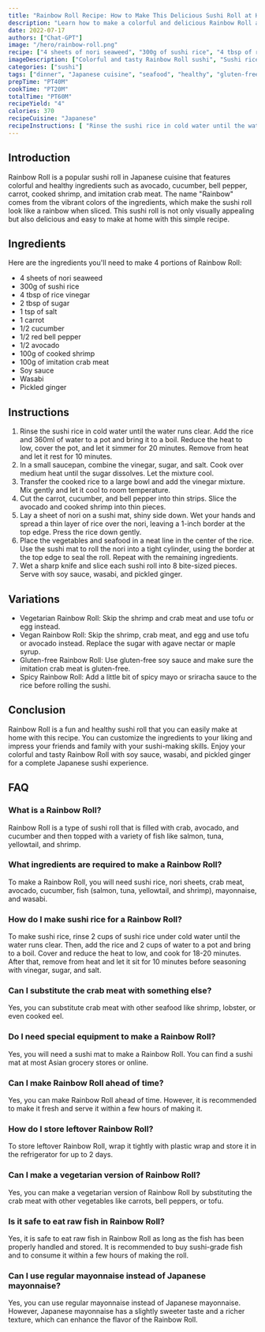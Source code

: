 ```yaml
---
title: "Rainbow Roll Recipe: How to Make This Delicious Sushi Roll at Home"
description: "Learn how to make a colorful and delicious Rainbow Roll at home with this easy-to-follow recipe. Impress your friends and family with your sushi-making skills!"
date: 2022-07-17
authors: ["Chat-GPT"]
image: "/hero/rainbow-roll.png"
recipe: ["4 sheets of nori seaweed", "300g of sushi rice", "4 tbsp of rice vinegar", "2 tbsp of sugar", "1 tsp of salt", "1 carrot", "1/2 cucumber", "1/2 red bell pepper", "1/2 avocado", "100g of cooked shrimp", "100g of imitation crab meat", "Soy sauce", "Wasabi", "Pickled ginger"]
imageDescription: ["Colorful and tasty Rainbow Roll sushi", "Sushi rice molded into a thick layer on top of seaweed", "Sliced vegetables and seafood arranged in a neat line in the center of the rice", "A beautiful and delicious sushi roll cut into bite-sized pieces"]
categories: ["sushi"]
tags: ["dinner", "Japanese cuisine", "seafood", "healthy", "gluten-free"]
prepTime: "PT40M"
cookTime: "PT20M"
totalTime: "PT60M"
recipeYield: "4"
calories: 370
recipeCuisine: "Japanese"
recipeInstructions: [ "Rinse the sushi rice in cold water until the water runs clear. Add the rice and 360ml of water to a pot and bring it to a boil. Reduce the heat to low, cover the pot, and let it simmer for 20 minutes. Remove from heat and let it rest for 10 minutes.", "In a small saucepan, combine the vinegar, sugar, and salt. Cook over medium heat until the sugar dissolves. Let the mixture cool.", "Transfer the cooked rice to a large bowl and add the vinegar mixture. Mix gently and let it cool to room temperature.", "Cut the carrot, cucumber, and bell pepper into thin strips. Slice the avocado and cooked shrimp into thin pieces.", "Lay a sheet of nori on a sushi mat, shiny side down. Wet your hands and spread a thin layer of rice over the nori, leaving a 1-inch border at the top edge. Press the rice down gently.", "Place the vegetables and seafood in a neat line in the center of the rice. Use the sushi mat to roll the nori into a tight cylinder, using the border at the top edge to seal the roll. Repeat with the remaining ingredients.", "Wet a sharp knife and slice each sushi roll into 8 bite-sized pieces. Serve with soy sauce, wasabi, and pickled ginger." ]
---
```


## Introduction

Rainbow Roll is a popular sushi roll in Japanese cuisine that features colorful and healthy ingredients such as avocado, cucumber, bell pepper, carrot, cooked shrimp, and imitation crab meat. The name "Rainbow" comes from the vibrant colors of the ingredients, which make the sushi roll look like a rainbow when sliced. This sushi roll is not only visually appealing but also delicious and easy to make at home with this simple recipe.

## Ingredients

Here are the ingredients you'll need to make 4 portions of Rainbow Roll:

- 4 sheets of nori seaweed
- 300g of sushi rice
- 4 tbsp of rice vinegar
- 2 tbsp of sugar
- 1 tsp of salt
- 1 carrot
- 1/2 cucumber
- 1/2 red bell pepper
- 1/2 avocado
- 100g of cooked shrimp
- 100g of imitation crab meat
- Soy sauce
- Wasabi
- Pickled ginger

## Instructions

1. Rinse the sushi rice in cold water until the water runs clear. Add the rice and 360ml of water to a pot and bring it to a boil. Reduce the heat to low, cover the pot, and let it simmer for 20 minutes. Remove from heat and let it rest for 10 minutes.
2. In a small saucepan, combine the vinegar, sugar, and salt. Cook over medium heat until the sugar dissolves. Let the mixture cool.
3. Transfer the cooked rice to a large bowl and add the vinegar mixture. Mix gently and let it cool to room temperature.
4. Cut the carrot, cucumber, and bell pepper into thin strips. Slice the avocado and cooked shrimp into thin pieces.
5. Lay a sheet of nori on a sushi mat, shiny side down. Wet your hands and spread a thin layer of rice over the nori, leaving a 1-inch border at the top edge. Press the rice down gently.
6. Place the vegetables and seafood in a neat line in the center of the rice. Use the sushi mat to roll the nori into a tight cylinder, using the border at the top edge to seal the roll. Repeat with the remaining ingredients.
7. Wet a sharp knife and slice each sushi roll into 8 bite-sized pieces. Serve with soy sauce, wasabi, and pickled ginger.

## Variations

- Vegetarian Rainbow Roll: Skip the shrimp and crab meat and use tofu or egg instead.
- Vegan Rainbow Roll: Skip the shrimp, crab meat, and egg and use tofu or avocado instead. Replace the sugar with agave nectar or maple syrup.
- Gluten-free Rainbow Roll: Use gluten-free soy sauce and make sure the imitation crab meat is gluten-free.
- Spicy Rainbow Roll: Add a little bit of spicy mayo or sriracha sauce to the rice before rolling the sushi.

## Conclusion

Rainbow Roll is a fun and healthy sushi roll that you can easily make at home with this recipe. You can customize the ingredients to your liking and impress your friends and family with your sushi-making skills. Enjoy your colorful and tasty Rainbow Roll with soy sauce, wasabi, and pickled ginger for a complete Japanese sushi experience.

## FAQ

### What is a Rainbow Roll?

Rainbow Roll is a type of sushi roll that is filled with crab, avocado, and cucumber and then topped with a variety of fish like salmon, tuna, yellowtail, and shrimp.

### What ingredients are required to make a Rainbow Roll?

To make a Rainbow Roll, you will need sushi rice, nori sheets, crab meat, avocado, cucumber, fish (salmon, tuna, yellowtail, and shrimp), mayonnaise, and wasabi.

### How do I make sushi rice for a Rainbow Roll?

To make sushi rice, rinse 2 cups of sushi rice under cold water until the water runs clear. Then, add the rice and 2 cups of water to a pot and bring to a boil. Cover and reduce the heat to low, and cook for 18-20 minutes. After that, remove from heat and let it sit for 10 minutes before seasoning with vinegar, sugar, and salt.

### Can I substitute the crab meat with something else?

Yes, you can substitute crab meat with other seafood like shrimp, lobster, or even cooked eel.

### Do I need special equipment to make a Rainbow Roll?

Yes, you will need a sushi mat to make a Rainbow Roll. You can find a sushi mat at most Asian grocery stores or online.

### Can I make Rainbow Roll ahead of time?

Yes, you can make Rainbow Roll ahead of time. However, it is recommended to make it fresh and serve it within a few hours of making it.

### How do I store leftover Rainbow Roll?

To store leftover Rainbow Roll, wrap it tightly with plastic wrap and store it in the refrigerator for up to 2 days.

### Can I make a vegetarian version of Rainbow Roll?

Yes, you can make a vegetarian version of Rainbow Roll by substituting the crab meat with other vegetables like carrots, bell peppers, or tofu.

### Is it safe to eat raw fish in Rainbow Roll?

Yes, it is safe to eat raw fish in Rainbow Roll as long as the fish has been properly handled and stored. It is recommended to buy sushi-grade fish and to consume it within a few hours of making the roll.

### Can I use regular mayonnaise instead of Japanese mayonnaise?

Yes, you can use regular mayonnaise instead of Japanese mayonnaise. However, Japanese mayonnaise has a slightly sweeter taste and a richer texture, which can enhance the flavor of the Rainbow Roll.